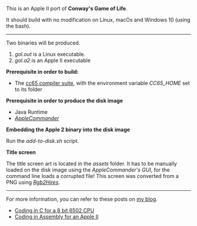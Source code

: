 This is an Apple II port of **Conway's Game of Life**.

It should build with no modification on Linux, macOs and Windows 10 (using the bash).

---

Two binaries will be produced.

1. *gol.out* is a Linux executable.
2. *gol.a2* is an Apple II executable

**Prerequisite in order to build:**

* The [cc65 compiler suite](https://github.com/cc65/cc65), with the environment variable *CC65_HOME* set to its folder

**Prerequisite in order to produce the disk image**

* Java Runtime
* [*AppleCommander*](http://applecommander.sourceforge.net/)

**Embedding the Apple 2 binary into the disk image**

Run the *add-to-disk.sh* script.

**Title screen**

The title screen art is located in the *assets* folder. It has to be
manually loaded on the disk image using the *AppleCommander's GUI*, for the
command line loads a corrupted file!
This screen was converted from a PNG using [*Rgb2Hires*](https://github.com/Pixinn/Rgb2Hires).

---

For more information, you can refer to these posts on [my blog](https://www.xtof/info/blog/).
* [Coding in C for a 8 bit 6502 CPU](https://www.xtof.info/blog/?p=714)
* [Coding in Assembly for an Apple II](https://www.xtof.info/blog/?p=745)
